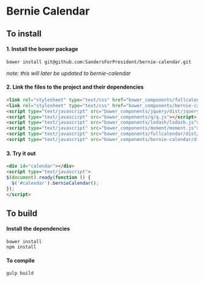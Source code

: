 # Bernie Calendar

## To install


#### 1. Install the bower package
```
bower install git@github.com:SandersForPresident/bernie-calendar.git
```
*note: this will later be updated to bernie-calendar*

#### 2. Link the files to the project and their dependencies
```html
<link rel="stylesheet" type="text/css" href="bower_components/fullcalendar/dist/fullcalendar.css" />
<link rel="stylesheet" type="text/css" href="bower_components/bernie-calendar/dist/bernie-calendar.css" />
<script type="text/javascript" src="bower_components/jquery/dist/jquery.js"></script>
<script type="text/javascirpt" src="bower_components/q/q.js"></script>
<script type="text/javascript" src="bower_components/lodash/lodash.js"></script>
<script type="text/javascript" src="bower_components/moment/moment.js"></script>
<script type="text/javascript" src="bower_components/fullcalendar/dist/fullcalendar.js"></script>
<script type="text/javascript" src="bower_components/bernie-calendar/dist/bernie-calendar.js"></script>
```

#### 3. Try it out
```html
<div id="calendar"></div>
<script type="text/javascript">
$(document).ready(function () {
  $('#calendar').bernieCalendar();
});
</script>
```

## To build

#### Install the dependencies
```
bower install
npm install
```

#### To compile
```
gulp build
```
